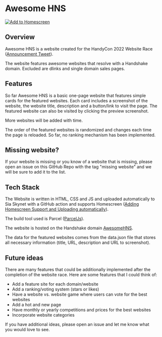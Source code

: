 # Awesome HNS

[![Add to Homescreen](https://img.shields.io/badge/Skynet-Add%20To%20Homescreen-00c65e?logo=skynet&labelColor=0d0d0d)](https://homescreen.hns.siasky.net/#/skylink/AQAMPvP84IanjHdyWhexuvt7A5xwAk1q0MLEr4tHFQxeKA)

## Overview

Awesome HNS is a website created for the HandyCon 2022 Website Race ([Announcement Tweet](https://twitter.com/hnsfund/status/1504189264711454720)).

The website features awesome websites that resolve with a Handshake domain. Excluded are dlinks and single domain sales pages.

## Features

So far Awesome HNS is a basic one-page website that features simple cards for the featured websites. Each card includes a screenshot of the website, the website title, description and a button/link to visit the page. The featured website can also be visited by clicking the preview screenshot.

More websites will be added with time.

The order of the featured websites is randomized and changes each time the page is reloaded. So far, no ranking mechanism has been implemented.

## Missing website?

If your website is missing or you know of a website that is missing, please open an issue on this GitHub Repo with the tag "missing website" and we will be sure to add it to the list.

## Tech Stack

The Website is written in HTML, CSS and JS and uploaded automatically to Sia Skynet with a GitHub action and supports Homescreen ([Adding Homescreen Support and Uploading automatically](https://docs.skynetlabs.com/integrations/homescreen/adding-homescreen-support-to-an-app)).

The build tool used is Parcel ([ParcelJs](https://parceljs.org/)).

The website is hosted on the Handshake domain [AwesomeHNS](http://awesomehns/).

The data for the featured websites comes from the data.json file that stores all necessary information (title, URL, description and URL to screenshot).

## Future ideas

There are many features that could be additionally implemented after the completion of the website race. Here are some features that I could think of:

- Add a feature site for each domain/website
- Add a ranking/voting system (stars or likes)
- Have a website vs. website game where users can vote for the best websites
- Add a hot and new page
- Have monthly or yearly competitions and prices for the best websites
- Incorporate website categories

If you have additional ideas, please open an issue and let me know what you would love to see.
